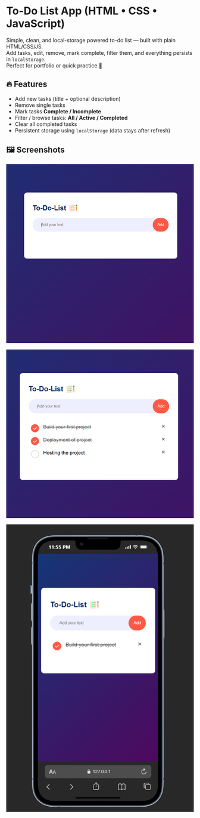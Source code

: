 # To-Do List App (HTML • CSS • JavaScript)

Simple, clean, and local-storage powered to-do list — built with plain HTML/CSS/JS.  
Add tasks, edit, remove, mark complete, filter them, and everything persists in `localStorage`.  
Perfect for portfolio or quick practice.🙌


## 🔥 Features
- Add new tasks (title + optional description)
- Remove single tasks
- Mark tasks **Complete / Incomplete**
- Filter / browse tasks: **All / Active / Completed**
- Clear all completed tasks
- Persistent storage using `localStorage` (data stays after refresh)


## 🖼️ Screenshots

![Home Page](images/1.png)

![Add Task,Completed Tasks](images/2.png)

![Mobile View](images/3.png)


